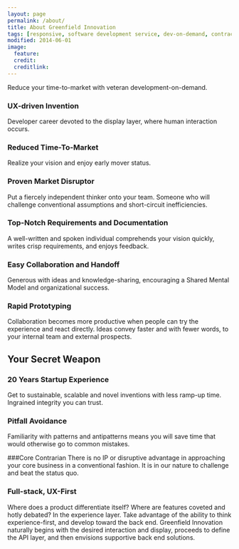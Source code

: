 ```yaml
---
layout: page
permalink: /about/
title: About Greenfield Innovation
tags: [responsive, software development service, dev-on-demand, contract, hourly, retainer, senior user experience engineer]
modified: 2014-06-01
image:
  feature: 
  credit: 
  creditlink: 
---
```


Reduce your time-to-market with veteran development-on-demand.

### UX-driven Invention
Developer career devoted to the display layer, where human interaction occurs.

###	Reduced Time-To-Market
Realize your vision and enjoy early mover status. 

###	Proven Market Disruptor
Put a fiercely independent thinker onto your team. Someone who will challenge conventional assumptions and short-circuit inefficiencies.

### Top-Notch Requirements and Documentation
A well-written and spoken individual comprehends your vision quickly, writes crisp requirements, and enjoys feedback.

###	Easy Collaboration and Handoff
Generous with ideas and knowledge-sharing, encouraging a Shared Mental Model and organizational success.

###	Rapid Prototyping
Collaboration becomes more productive when people can try the experience and react directly. Ideas convey faster and with fewer words, to your internal team and external prospects.

##	Your Secret Weapon

###	20 Years Startup Experience
Get to sustainable, scalable and novel inventions with less ramp-up time. Ingrained integrity you can trust.

###	Pitfall Avoidance
Familiarity with patterns and antipatterns means you will save time that would otherwise go to common mistakes.

###Core Contrarian
There is no IP or disruptive advantage in approaching your core business in a conventional fashion. It is in our nature to challenge and beat the status quo.

###	Full-stack, UX-First
Where does a product differentiate itself? Where are features coveted and hotly debated? In the experience layer. Take advantage of the ability to think experience-first, and develop toward the back end. Greenfield Innovation naturally begins with the desired interaction and display, proceeds to define the API layer, and then envisions supportive back end solutions.
